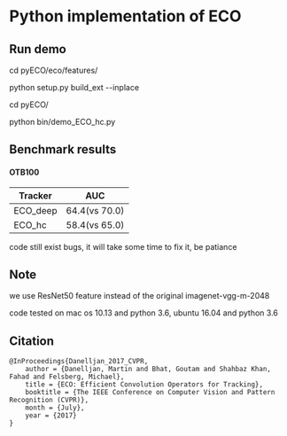 # Python implementation of ECO

## Run demo
cd pyECO/eco/features/

python setup.py build_ext --inplace

cd pyECO/

python bin/demo_ECO_hc.py

## Benchmark results
#### OTB100  

| Tracker           | AUC           |
| ----------------- | ------------- |
| ECO_deep          | 64.4(vs 70.0) |
| ECO_hc            | 58.4(vs 65.0) |

code still exist bugs, it will take some time to fix it, be patiance
## Note
we use ResNet50 feature instead of the original imagenet-vgg-m-2048

code tested on mac os 10.13 and python 3.6, ubuntu 16.04 and python 3.6 

## Citation
	@InProceedings{Danelljan_2017_CVPR,
		author = {Danelljan, Martin and Bhat, Goutam and Shahbaz Khan, Fahad and Felsberg, Michael},
		title = {ECO: Efficient Convolution Operators for Tracking},
		booktitle = {The IEEE Conference on Computer Vision and Pattern Recognition (CVPR)},
		month = {July},
		year = {2017}
	}

